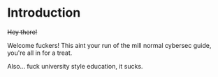 # Introduction

~~Hey there!~~

Welcome fuckers! This aint your run of the mill normal cybersec guide, you're all in for a treat.

Also... fuck university style education, it sucks.
